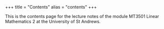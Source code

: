 +++
title = "Contents"
alias = "contents"
+++

This is the contents page for the lecture notes of the module MT3501 Linear Mathematics 2 at the University of St Andrews.
